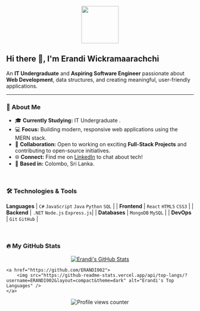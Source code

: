 <p align="center">
  <img src="https://emojis.slackmojis.com/emojis/images/1531846347/4246/blob-code.gif?1531846347" width="100"/>
</p>

## Hi there 👋, I'm Erandi Wickramaarachchi

An **IT Undergraduate** and **Aspiring Software Engineer** passionate about **Web Development**, data structures, and creating meaningful, user-friendly applications.

---

### 🚀 About Me

* 🎓 **Currently Studying:** IT Undergraduate .
* 💻 **Focus:** Building modern, responsive web applications using the MERN stack.
* 🤝 **Collaboration:** Open to working on exciting **Full-Stack Projects** and contributing to open-source initiatives.
* 🌐 **Connect:** Find me on [LinkedIn](https://www.linkedin.com/in/erandiwickramaarachchi63f8b3312) to chat about tech!
* 📍 **Based in:** Colombo, Sri Lanka.

<br>

### 🛠 Technologies & Tools

**Languages** | `C#` `JavaScript` `Java` `Python` `SQL` |
| **Frontend** | `React` `HTML5` `CSS3` |
| **Backend** | `.NET` `Node.js` `Express.js`|
| **Databases** | `MongoDB` `MySQL` |
| **DevOps** | `Git` `GitHub` |

<br>

### 🔥 My GitHub Stats

<p align="center">
    <a href="https://github.com/ERANDI002">
        <img src="https://github-readme-stats.vercel.app/api?username=ERANDI002&show_icons=true&theme=dark&include_all_commits=true&count_private=true" alt="Erandi's GitHub Stats" />
    </a>
    
    <a href="https://github.com/ERANDI002">
        <img src="https://github-readme-stats.vercel.app/api/top-langs/?username=ERANDI002&layout=compact&theme=dark" alt="Erandi's Top Languages" />
    </a>
</p>

<p align="center">
    <img src="https://komarev.com/ghpvc/?username=ERANDI002&label=Profile+views&color=0e75b6&style=flat" alt="Profile views counter" />
</p>
